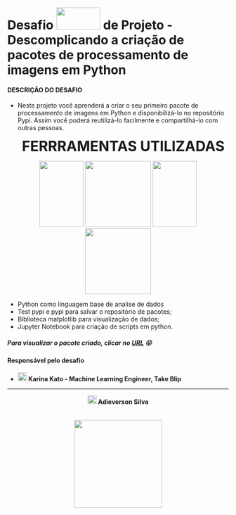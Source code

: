 # Desafio <img src="https://hermes.digitalinnovation.one/assets/diome/logo.svg" width="100" height="50"> de Projeto - Descomplicando a criação de pacotes de processamento de imagens em Python

#### DESCRIÇÃO DO DESAFIO

* Neste projeto você aprenderá a criar o seu primeiro pacote de processamento de imagens em Python e disponibilizá-lo no repositório Pypi. Assim você poderá reutilizá-lo facilmente e compartilhá-lo com outras pessoas.

  <center><strong><span style="font-size:32px">FERRRAMENTAS UTILIZADAS</span></strong></center>

<p align="center"><img src="https://upload.wikimedia.org/wikipedia/commons/thumb/c/c3/Python-logo-notext.svg/1869px-Python-logo-notext.svg.png" width="100" height="150">  <img src="https://pypi.org/static/images/logo-small.95de8436.svg" width="150" height="150">        <img src="https://upload.wikimedia.org/wikipedia/commons/thumb/3/38/Jupyter_logo.svg/1200px-Jupyter_logo.svg.png" width="100" height="150">  <img src="https://matplotlib.org/stable/_static/images/logo2.svg" width="150" height="150"></p> 

- Python como linguagem base de analise de dados
- Test pypi e pypi para salvar o repositório de pacotes;
- Biblioteca matplotlib para visualização de dados;
- Jupyter Notebook para criação de scripts em python.



##### Para visualizar o pacote criado, clicar no <a href="https://pypi.org/project/img-prc/">URL</a> :stuck_out_tongue_winking_eye:

#### Responsável pelo desafio

-   <a href='https://www.linkedin.com/in/karina-kato-4b2a56182/'><img src='https://cdn-icons-png.flaticon.com/512/174/174857.png' height=20px></a> <strong>Karina Kato - Machine Learning Engineer, Take Blip</strong>



<hr size=7>
<p align="center">
 <a href='https://www.linkedin.com/in/adieverson-silva-589a62199/'><img src='https://cdn-icons-png.flaticon.com/512/174/174857.png' height=20px></a>
    <strong>Adieverson Silva</strong> </p> 

###### 

<p align="center">
    <img src="https://hermes.digitalinnovation.one/tracks/342f7392-a8b5-421f-bea9-d29f1fd8aae9.png" height="200"></p>